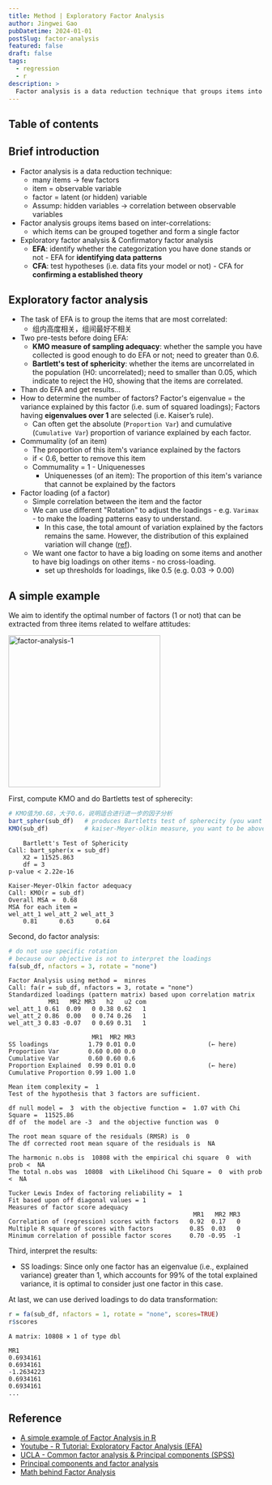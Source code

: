 ```yaml
---
title: Method | Exploratory Factor Analysis
author: Jingwei Gao
pubDatetime: 2024-01-01
postSlug: factor-analysis
featured: false
draft: false
tags:
  - regression
  - r
description: >
  Factor analysis is a data reduction technique that groups items into factors based on inter-correlations.
---
```


## Table of contents

## Brief introduction

- Factor analysis is a data reduction technique:
  - many items → few factors
  - item = observable variable
  - factor = latent (or hidden) variable
  - Assump: hidden variables → correlation between observable variables
- Factor analysis groups items based on inter-correlations:
  - which items can be grouped together and form a single factor
- Exploratory factor analysis & Confirmatory factor analysis
  - **EFA**: identify whether the categorization you have done stands or not - EFA for **identifying data patterns**
  - **CFA**: test hypotheses (i.e. data fits your model or not) - CFA for **confirming a established theory**

## Exploratory factor analysis

- The task of EFA is to group the items that are most correlated:
  - 组内高度相关，组间最好不相关
- Two pre-tests before doing EFA:
  - **KMO measure of sampling adequacy**: whether the sample you have collected is good enough to do EFA or not; need to greater than 0.6.
  - **Bartlett's test of sphericity**: whether the items are uncorrelated in the population (H0: uncorrelated); need to smaller than 0.05, which indicate to reject the H0, showing that the items are correlated.
- Than do EFA and get results...
- How to determine the number of factors? Factor's eigenvalue = the variance explained by this factor (i.e. sum of squared loadings); Factors having **eigenvalues over 1** are selected (i.e. Kaiser’s rule).
  - Can often get the absolute (`Proportion Var`) and cumulative (`Cumulative Var`) proportion of variance explained by each factor.
- Commumality (of an item)
  - The proportion of this item's variance explained by the factors
  - if < 0.6, better to remove this item
  - Commumality = 1 - Uniquenesses
    - Uniquenesses (of an item): The proportion of this item's variance that cannot be explained by the factors
- Factor loading (of a factor)
  - Simple correlation between the item and the factor
  - We can use different "Rotation" to adjust the loadings - e.g. `Varimax` - to make the loading patterns easy to understand.
    - In this case, the total amount of variation explained by the factors remains the same. However, the distribution of this explained variation will change ([ref](https://online.stat.psu.edu/stat505/book/export/html/691)).
  - We want one factor to have a big loading on some items and another to have big loadings on other items - no cross-loading.
    - set up thresholds for loadings, like 0.5 (e.g. 0.03 → 0.00)

## A simple example

We aim to identify the optimal number of factors (1 or not) that can be extracted from three items related to welfare attitudes:

<img src="/assets/factor-analysis-1.png" alt="factor-analysis-1" width="300"/>

First, compute KMO and do Bartletts test of spherecity:

```r
# KMO值为0.68，大于0.6，说明适合进行进一步的因子分析
bart_spher(sub_df)   # produces Bartletts test of spherecity (you want this to be significant)
KMO(sub_df)          # kaiser-Meyer-olkin measure, you want to be above 0.6
```

    	Bartlett's Test of Sphericity
    Call: bart_spher(x = sub_df)
    	X2 = 11525.863
    	df = 3
    p-value < 2.22e-16

    Kaiser-Meyer-Olkin factor adequacy
    Call: KMO(r = sub_df)
    Overall MSA =  0.68
    MSA for each item =
    wel_att_1 wel_att_2 wel_att_3
    	0.81      0.63      0.64

Second, do factor analysis:

```r
# do not use specific rotation
# because our objective is not to interpret the loadings
fa(sub_df, nfactors = 3, rotate = "none")
```

    Factor Analysis using method =  minres
    Call: fa(r = sub_df, nfactors = 3, rotate = "none")
    Standardized loadings (pattern matrix) based upon correlation matrix
    		   MR1   MR2 MR3   h2   u2 com
    wel_att_1 0.61  0.09   0 0.38 0.62   1
    wel_att_2 0.86  0.00   0 0.74 0.26   1
    wel_att_3 0.83 -0.07   0 0.69 0.31   1

    					   MR1  MR2 MR3
    SS loadings           1.79 0.01 0.0                    (← here)
    Proportion Var        0.60 0.00 0.0
    Cumulative Var        0.60 0.60 0.6
    Proportion Explained  0.99 0.01 0.0                    (← here)
    Cumulative Proportion 0.99 1.00 1.0

    Mean item complexity =  1
    Test of the hypothesis that 3 factors are sufficient.

    df null model =  3  with the objective function =  1.07 with Chi Square =  11525.86
    df of  the model are -3  and the objective function was  0

    The root mean square of the residuals (RMSR) is  0
    The df corrected root mean square of the residuals is  NA

    The harmonic n.obs is  10808 with the empirical chi square  0  with prob <  NA
    The total n.obs was  10808  with Likelihood Chi Square =  0  with prob <  NA

    Tucker Lewis Index of factoring reliability =  1
    Fit based upon off diagonal values = 1
    Measures of factor score adequacy
    												   MR1   MR2 MR3
    Correlation of (regression) scores with factors   0.92  0.17   0
    Multiple R square of scores with factors          0.85  0.03   0
    Minimum correlation of possible factor scores     0.70 -0.95  -1

Third, interpret the results:

- SS loadings: Since only one factor has an eigenvalue (i.e., explained variance) greater than 1, which accounts for 99% of the total explained variance, it is optimal to consider just one factor in this case.

At last, we can use derived loadings to do data transformation:

```r
r = fa(sub_df, nfactors = 1, rotate = "none", scores=TRUE)
r$scores
```

    A matrix: 10808 × 1 of type dbl

    MR1
    0.6934161
    0.6934161
    -1.2634223
    0.6934161
    0.6934161
    ...

## Reference

- [A simple example of Factor Analysis in R](https://www.geo.fu-berlin.de/en/v/soga-r/Advances-statistics/Multivariate-approaches/Factor-Analysis/A-Simple-Example-of-Factor-Analysis-in-R/index.html)
- [Youtube - R Tutorial: Exploratory Factor Analysis (EFA)](https://www.youtube.com/watch?v=VCpVcXf_wOk)
- [UCLA - Common factor analysis & Principal components (SPSS)](https://stats.oarc.ucla.edu/spss/seminars/introduction-to-factor-analysis/a-practical-introduction-to-factor-analysis/)
- [Principal components and factor analysis](https://pjbartlein.github.io/GeogDataAnalysis/lec16.html#pca-examples)
- [Math behind Factor Analysis](https://online.stat.psu.edu/stat505/book/export/html/691)
